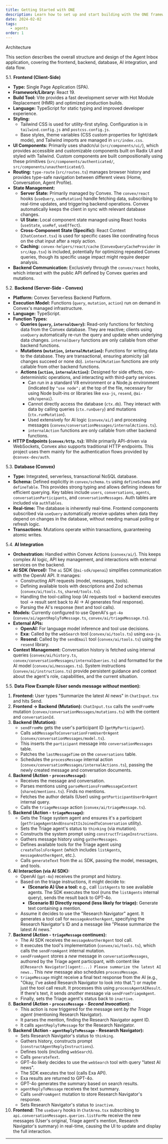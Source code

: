 ```yaml
---
title: Getting Started with ONE
description: Learn how to set up and start building with the ONE framework
date: 2024-02-02
tags:
  - agents
order: 1
---
```


Architecture

This section describes the overall structure and design of the Agent Inbox application, covering the frontend, backend, database, AI integration, and data flow.

5.1. **Frontend (Client-Side)**

- **Type:** Single Page Application (SPA).
- **Framework/Library:** React 19.
- **Build Tool:** Vite provides a fast development server with Hot Module Replacement (HMR) and optimized production builds.
- **Language:** TypeScript for static typing and improved developer experience.
- **Styling:**
  - Tailwind CSS is used for utility-first styling. Configuration is in `tailwind.config.js` and `postcss.config.js`.
  - Base styles, theme variables (CSS custom properties for light/dark mode), and Tailwind imports are managed in `src/index.css`.
- **UI Components:** Primarily uses shadcn/ui (`src/components/ui/`), which provides accessible and customizable components built on Radix UI and styled with Tailwind. Custom components are built compositionally using these primitives (`src/components/authenticated/`, `src/components/unauthenticated/`).
- **Routing:** `type-route` (`src/routes.ts`) manages browser history and provides type-safe navigation between different views (Home, Conversation, Agent Profile).
- **State Management:**
  - **Server State:** Primarily managed by Convex. The `convex/react` hooks (`useQuery`, `useMutation`) handle fetching data, subscribing to real-time updates, and triggering backend operations. Convex automatically keeps the client in sync with relevant database changes.
  - **UI State:** Local component state managed using React hooks (`useState`, `useRef`, `useEffect`).
  - **Cross-Component State (Specific):** React Context (`ChatContext.tsx`) is used for specific cases like coordinating focus on the chat input after a reply action.
  - **Caching:** `convex-helpers/react/cache` (`ConvexQueryCacheProvider` in `src/App.tsx`) is included, potentially for optimizing repeated Convex queries, though its specific usage impact might require deeper analysis.
- **Backend Communication:** Exclusively through the `convex/react` hooks, which interact with the public API defined by Convex queries and mutations.

5.2. **Backend (Server-Side - Convex)**

- **Platform:** Convex Serverless Backend Platform.
- **Execution Model:** Functions (`query`, `mutation`, `action`) run on demand in Convex's managed infrastructure.
- **Language:** TypeScript.
- **Function Types:**
  - **Queries (`query`, `internalQuery`):** Read-only functions for fetching data from the Convex database. They are reactive; clients using `useQuery` automatically re-run the query and update when underlying data changes. `internalQuery` functions are only callable from other backend functions.
  - **Mutations (`mutation`, `internalMutation`):** Functions for writing data to the database. They are transactional, ensuring atomicity (all changes succeed or none do). `internalMutation` functions are only callable from other backend functions.
  - **Actions (`action`, `internalAction`):** Designed for side effects, non-deterministic operations, and interacting with third-party services.
    - Can run in a standard V8 environment or a Node.js environment (indicated by `"use node";` at the top of the file, necessary for using Node built-ins or libraries like `exa-js`, `resend`, `@ai-sdk/openai`).
    - Cannot directly access the database (`ctx.db`). They interact with data by calling queries (`ctx.runQuery`) and mutations (`ctx.runMutation`).
    - Used extensively for AI logic (`convex/ai/`) and processing messages (`convex/conversationMessages/internalActions.ts`).
    - `internalAction` functions are only callable from other backend functions.
- **HTTP Endpoints (`convex/http.ts`):** While primarily API-driven via WebSockets, Convex also supports traditional HTTP endpoints. This project uses them mainly for the authentication flows provided by `@convex-dev/auth`.

5.3. **Database (Convex)**

- **Type:** Integrated, serverless, transactional NoSQL database.
- **Schema:** Defined explicitly in `convex/schema.ts` using `defineSchema` and `defineTable`. This provides strong typing and allows defining indexes for efficient querying. Key tables include `users`, `conversations`, `agents`, `conversationParticipants`, and `conversationMessages`. Auth tables are included via `authTables`.
- **Real-time:** The database is inherently real-time. Frontend components subscribed via `useQuery` automatically receive updates when data they depend on changes in the database, without needing manual polling or refresh logic.
- **Transactions:** Mutations operate within transactions, guaranteeing atomic writes.

5.4. **AI Integration**

- **Orchestration:** Handled within Convex Actions (`convex/ai/`). This keeps complex AI logic, API key management, and interactions with external services on the backend.
- **AI SDK (Vercel):** The `ai` SDK (`@ai-sdk/openai`) simplifies communication with the OpenAI API. It manages:
  - Constructing API requests (model, messages, tools).
  - Defining available tools with descriptions and Zod schemas (`convex/ai/tools.ts`, `shared/tools.ts`).
  - Handling the tool-calling loop (AI requests tool -> backend executes tool -> result sent back to AI -> AI generates final response).
  - Parsing the AI's response (text and tool calls).
- **Models:** Currently configured to use OpenAI's `gpt-4o` (`convex/ai/agentReplyToMessage.ts`, `convex/ai/triageMessage.ts`).
- **External APIs:**
  - **OpenAI:** For language model inference and tool use decisions.
  - **Exa:** Called by the `webSearch` tool (`convex/ai/tools.ts`) using `exa-js`.
  - **Resend:** Called by the `sendEmail` tool (`convex/ai/tools.ts`) using the `resend` library.
- **Context Management:** Conversation history is fetched using internal queries (`convex/ai/history.ts`, `convex/conversationMessages/internalQueries.ts`) and formatted for the AI model (`convex/ai/messages.ts`). System instructions (`convex/ai/instructions.ts`) provide persistent guidance and context about the agent's role, capabilities, and the current situation.

5.5. **Data Flow Example (User sends message _without_ mention):**

1.  **Frontend:** User types "Summarize the latest AI news" in `ChatInput.tsx` and hits Send.
2.  **Frontend -> Backend (Mutation):** `ChatInput.tsx` calls the `sendFromMe` mutation (`convex/conversationMessages/mutations.ts`) with the content and `conversationId`.
3.  **Backend (Mutation):**
    - `sendFromMe` gets the user's participant ID (`getMyParticipant`).
    - Calls `addMessageToConversationFromUserOrAgent` (`convex/conversationMessages/model.ts`).
    - This inserts the `participant` message into `conversationMessages` table.
    - Patches the `lastMessageTime` on the `conversations` table.
    - Schedules the `processMessage` internal action (`convex/conversationMessages/internalActions.ts`), passing the newly created message and conversation documents.
4.  **Backend (Action - `processMessage`):**
    - Receives the message and conversation.
    - Parses mentions using `parseMentionsFromMessageContent` (`shared/mentions.ts`). Finds no mentions.
    - Fetches the author details (User) using `getParticipantUserOrAgent` internal query.
    - Calls the `triageMessage` action (`convex/ai/triageMessage.ts`).
5.  **Backend (Action - `triageMessage`):**
    - Gets the Triage system agent and ensures it's a participant (`getTriageAgentAndEnsureItIsJoinedToConversation` utility).
    - Sets the Triage agent's status to `thinking` (via mutation).
    - Constructs the system prompt using `constructTriageInstructions`.
    - Gathers message history using `gatherMessages`.
    - Defines available tools for the Triage agent using `createToolsForAgent` (which includes `listAgents`, `messageAnotherAgent`, etc.).
    - Calls `generateText` from the `ai` SDK, passing the model, messages, and tools.
6.  **AI Interaction (via AI SDK):**
    - OpenAI (`gpt-4o`) receives the prompt and history.
    - Based on the triage instructions, it might decide to:
      - **(Scenario A) Use a tool:** e.g., call `listAgents` to see available agents. The SDK executes the tool (runs the `listAgents` internal query), sends the result back to GPT-4o.
      - **(Scenario B) Directly respond (less likely for triage):** Generate text containing a mention.
    - Assume it decides to use the "Research Navigator" agent. It generates a tool call for `messageAnotherAgent`, specifying the Research Navigator's ID and a message like "Please summarize the latest AI news."
7.  **Backend (Action - `triageMessage` continues):**
    - The AI SDK receives the `messageAnotherAgent` tool call.
    - It executes the tool's implementation (`convex/ai/tools.ts`), which calls the `sendFromAgent` internal mutation.
    - `sendFromAgent` stores a _new_ message in `conversationMessages`, authored by the Triage agent participant, with content like `@[Research Navigator](agent:...) Please summarize the latest AI news.`. This _new_ message also schedules `processMessage`.
    - `triageMessage` might receive a final text response from the AI (e.g., "Okay, I've asked Research Navigator to look into that.") or maybe just the tool call result. It processes this using `processAgentAIResult`. If there's text, it sends _another_ message via `sendFromTriageAgent`.
    - Finally, sets the Triage agent's status back to `inactive`.
8.  **Backend (Action - `processMessage` - _Second Invocation_):**
    - This action is now triggered for the message sent _by the Triage agent_ (mentioning Research Navigator).
    - It parses the mention, finding the Research Navigator agent ID.
    - It calls `agentReplyToMessage` for the Research Navigator.
9.  **Backend (Action - `agentReplyToMessage` - Research Navigator):**
    - Sets Research Navigator's status to `thinking`.
    - Gathers history, constructs prompt (`constructAgentReplyInstructions`).
    - Defines tools (including `webSearch`).
    - Calls `generateText`.
    - GPT-4o likely decides to use the `webSearch` tool with query "latest AI news".
    - The SDK executes the tool (calls Exa API).
    - Exa results are returned to GPT-4o.
    - GPT-4o generates the summary based on search results.
    - `agentReplyToMessage` receives the text summary.
    - Calls `sendFromAgent` mutation to store Research Navigator's response.
    - Sets Research Navigator's status to `inactive`.
10. **Frontend:** The `useQuery` hooks in `ChatArea.tsx` subscribing to `api.conversationMessages.queries.listForMe` receive the new messages (User's original, Triage agent's mention, Research Navigator's summary) in real-time, causing the UI to update and display the full interaction.

---
